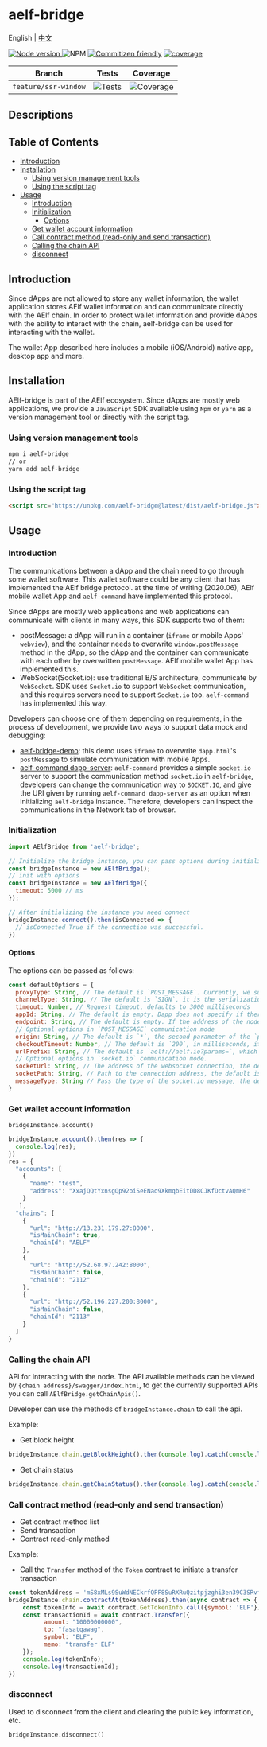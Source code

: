 # aelf-bridge

English | [中文](./README.zh-CN.md)

<p>
  <a href="https://nodejs.org/download/">
    <img alt="Node version" src="https://img.shields.io/node/v/aelf-bridge.svg">
  </a>
  <img alt="NPM" src="https://img.shields.io/npm/l/aelf-bridge">
  <a href="http://commitizen.github.io/cz-cli/"><img alt="Commitizen friendly" src="https://img.shields.io/badge/commitizen-friendly-brightgreen.svg"></a>
  <a href="https://github.com/aelf-lxy/aelf-js-bridge/actions/workflows/publish.yml">
    <img alt="coverage" src="https://github.com/aelf-lxy/aelf-js-bridge/actions/workflows/publish.yml/badge.svg">
  </a>
</p>

 | Branch       | Tests           | Coverage       |
|--------------|-----------------|----------------|
| `feature/ssr-window` | ![Tests](https://img.shields.io/endpoint?url=https://raw.githubusercontent.com/aelf-lxy/aelf-js-bridge/feature/badge-json/feature-ssr-window-test-results.json) | ![Coverage](https://aelf-lxy.github.io/aelf-js-bridge/badge.svg) |




## Descriptions

## Table of Contents
  - [Introduction](#introduction)
  - [Installation](#installation)
    - [Using version management tools](#using-version-management-tools)
    - [Using the script tag](#using-the-script-tag)
  - [Usage](#usage)
    - [Introduction](#introduction)
    - [Initialization](#initialization)
      - [Options](#options)
    - [Get wallet account information](#get-wallet-account-information)
    - [Call contract method (read-only and send transaction)](#call-contract-method-read-only-and-send-transaction)
    - [Calling the chain API](#calling-the-chain-api)
    - [disconnect](#disconnect)

## Introduction

Since dApps are not allowed to store any wallet information, the wallet application stores AElf wallet information and can communicate directly with the AElf chain. In order to protect wallet information and provide dApps with the ability to interact with the chain, aelf-bridge can be used for interacting with the wallet.

The wallet App described here includes a mobile (iOS/Android) native app, desktop app and more.

## Installation

AElf-bridge is part of the AElf ecosystem. Since dApps are mostly web applications, we provide a `JavaScript` SDK available using `Npm` or `yarn` as a version management tool or directly with the script tag.

### Using version management tools

```bash
npm i aelf-bridge
// or
yarn add aelf-bridge
```

### Using the script tag

```html
<script src="https://unpkg.com/aelf-bridge@latest/dist/aelf-bridge.js"></script>
```

## Usage

### Introduction

The communications between a dApp and the chain need to go through some wallet software. This wallet software could be any client that has implemented the AElf bridge protocol. at the time of writing (2020.06), AElf mobile wallet App and `aelf-command` have implemented this protocol.

Since dApps are mostly web applications and web applications can communicate with clients in many ways, this SDK supports two of them:

* postMessage: a dApp will run in a container (`iframe` or mobile Apps' `webview`), and the container needs to overwrite `window.postMessage` method in the dApp, so the dApp and the container can communicate with each other by overwritten `postMessage`. AElf mobile wallet App has implemented this.
* WebSocket(Socket.io): use traditional B/S architecture, communicate by `WebSocket`. SDK uses `Socket.io` to support `WebSocket` communication, and this requires servers need to support `Socket.io` too. `aelf-command` has implemented this way.

Developers can choose one of them depending on requirements, in the process of development, we provide two ways to support data mock and debugging:

* [aelf-bridge-demo](https://github.com/AElfProject/aelf-bridge-demo): this demo uses `iframe` to overwrite `dapp.html`'s `postMessage` to simulate communication with mobile Apps.
* [aelf-command dapp-server](https://github.com/AElfProject/aelf-command): `aelf-command` provides a simple `socket.io` server to support the communication method `socket.io` in `aelf-bridge`, developers can change the communication way to `SOCKET.IO`, and give the URI given by running `aelf-command dapp-server` as an option when initializing `aelf-bridge` instance. Therefore, developers can inspect the communications in the Network tab of browser.

### Initialization

```javascript
import AElfBridge from 'aelf-bridge';

// Initialize the bridge instance, you can pass options during initialization to specify the behavior, see below for explanation
const bridgeInstance = new AElfBridge();
// init with options
const bridgeInstance = new AElfBridge({
  timeout: 5000 // ms
});

// After initializing the instance you need connect
bridgeInstance.connect().then(isConnected => {
  // isConnected True if the connection was successful.
})
```

#### Options

The options can be passed as follows:

```javascript
const defaultOptions = {
  proxyType: String, // The default is `POST_MESSAGE`. Currently, we support the `POST_MESSAGE` and `SOCKET.IO` proxy types are provided. The `Websocket` mechanism will be provided in the future. Valid values ​​are available via `AElfBridge.getProxies()`.
  channelType: String, // The default is `SIGN`, it is the serialization of the request and response, that is, Dapp exchanges the public and private keys with the client and the private key is used to verify the signature information, thereby verifying whether the information has been tampered with. Another method of symmetric encryption is provided. The parameter value is `ENCRYPT`, and the shared public key is used for symmetric encryption. The valid value of the parameter is obtained by `AElfBridge.getChannels()`.
  timeout: Number, // Request timeout, defaults to 3000 milliseconds
  appId: String, // The default is empty. Dapp does not specify if there is no special requirement. If you need to specify it, you need to randomly generate a 32-bit hex-coded id each time. A credential used to communicate with the client, specifying the Dapp ID. If it is not specified, the library will process it internally. The first run will generate a random 32-bit hex-encoded uuid. After the connection is successful, it will be stored in `localStorage`, then the value will be taken from `localStorage`. If not, then Generate a random id.
  endpoint: String, // The default is empty. If the address of the node is empty, the client uses the internally saved primary link address by default, and can also specify to send a request to a specific node.
  // Optional options in `POST_MESSAGE` communication mode
  origin: String, // The default is `*`, the second parameter of the `postMessage` function, in most cases you do not need to specify
  checkoutTimeout: Number, // The default is `200`, in milliseconds, it checks the client's injected `postMessage`. In most cases, you don't need to specify this
  urlPrefix: String, // The default is `aelf://aelf.io?params=`, which is used to specify the protocol and prefix of the node. If the client does not have special requirements, it does not need to be changed.
  // Optional options in `socket.io` communication mode.
  socketUrl: String, // The address of the websocket connection, the default is `http://localhost:50845`
  socketPath: String, // Path to the connection address, the default is empty
  messageType: String // Pass the type of the socket.io message, the default is `bridge`
}
```

### Get wallet account information

`bridgeInstance.account()`

```javascript
bridgeInstance.account().then(res => {
  console.log(res);
})
res = {
  "accounts": [
    {
      "name": "test",
      "address": "XxajQQtYxnsgQp92oiSeENao9XkmqbEitDD8CJKfDctvAQmH6"
    }
   ],
  "chains": [
    {
      "url": "http://13.231.179.27:8000",
      "isMainChain": true,
      "chainId": "AELF"
    },
    {
      "url": "http://52.68.97.242:8000",
      "isMainChain": false,
      "chainId": "2112"
    },
    {
      "url": "http://52.196.227.200:8000",
      "isMainChain": false,
      "chainId": "2113"
    }
  ]
}
```

### Calling the chain API

API for interacting with the node. The API available methods can be viewed by `{chain address}/swagger/index.html`, to get the currently supported APIs you can call `AElfBridge.getChainApis()`.

Developer can use the methods of `bridgeInstance.chain` to call the api.

Example:

* Get block height

```javascript
bridgeInstance.chain.getBlockHeight().then(console.log).catch(console.log)
```

* Get chain status
```javascript
bridgeInstance.chain.getChainStatus().then(console.log).catch(console.log)
```

### Call contract method (read-only and send transaction)

* Get contract method list
* Send transaction
* Contract read-only method

Example:

* Call the `Transfer` method of the `Token` contract to initiate a transfer transaction

```javascript
const tokenAddress = 'mS8xMLs9SuWdNECkrfQPF8SuRXRuQzitpjzghi3en39C3SRvf'; // Get contract address by genesis contract method `GetContractAddressByName`
bridgeInstance.chain.contractAt(tokenAddress).then(async contract => {
    const tokenInfo = await contract.GetTokenInfo.call({symbol: 'ELF'});
    const transactionId = await contract.Transfer({
          amount: "10000000000",
          to: "fasatqawag",
          symbol: "ELF",
          memo: "transfer ELF"
    });
    console.log(tokenInfo);
    console.log(transactionId);
})
```

### disconnect

Used to disconnect from the client and clearing the public key information, etc.

`bridgeInstance.disconnect()`
